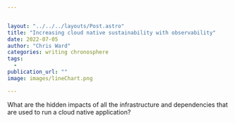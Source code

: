 ```yaml
---


layout: "../../../layouts/Post.astro"
title: "Increasing cloud native sustainability with observability"
date: 2022-07-05
author: "Chris Ward"
categories: writing chronosphere
tags: 
  - 
publication_url: ""
image: images/lineChart.png

---
```

What are the hidden impacts of all the infrastructure and dependencies that are used to run a cloud native application?